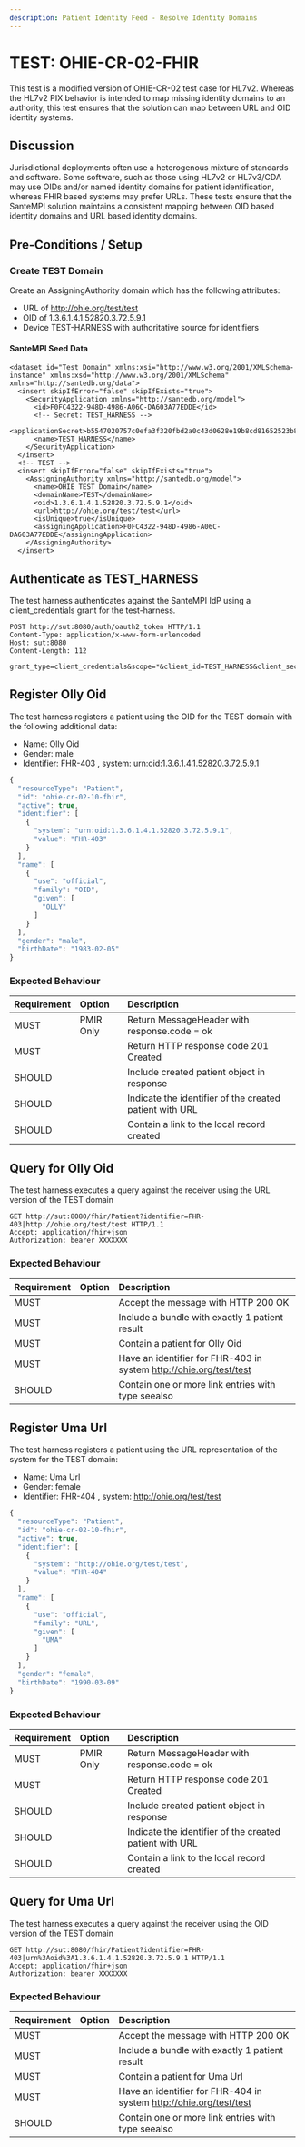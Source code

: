 ```yaml
---
description: Patient Identity Feed - Resolve Identity Domains
---
```


# TEST: OHIE-CR-02-FHIR

This test is a modified version of OHIE-CR-02 test case for HL7v2. Whereas the HL7v2 PIX behavior is intended to map missing identity domains to an authority, this test ensures that the solution can map between URL and OID identity systems.

## Discussion

Jurisdictional deployments often use a heterogenous mixture of standards and software. Some software, such as those using HL7v2 or HL7v3/CDA may use OIDs and/or named identity domains for patient identification, whereas FHIR based systems may prefer URLs. These tests ensure that the SanteMPI solution maintains a consistent mapping between OID based identity domains and URL based identity domains.

## Pre-Conditions / Setup

### Create TEST Domain

Create an AssigningAuthority domain which has the following attributes:

* URL of http://ohie.org/test/test
* OID of 1.3.6.1.4.1.52820.3.72.5.9.1
* Device TEST-HARNESS with authoritative source for identifiers

#### SanteMPI Seed Data

```markup
<dataset id="Test Domain" xmlns:xsi="http://www.w3.org/2001/XMLSchema-instance" xmlns:xsd="http://www.w3.org/2001/XMLSchema" xmlns="http://santedb.org/data">
  <insert skipIfError="false" skipIfExists="true">
    <SecurityApplication xmlns="http://santedb.org/model">
      <id>F0FC4322-948D-4986-A06C-DA603A77EDDE</id>
      <!-- Secret: TEST_HARNESS -->
      <applicationSecret>b5547020757c0efa3f320fbd2a0c43d0628e19b8cd81652523b87d31fc54f5ec</applicationSecret>
      <name>TEST_HARNESS</name>
    </SecurityApplication>
  </insert>
  <!-- TEST -->
  <insert skipIfError="false" skipIfExists="true">
    <AssigningAuthority xmlns="http://santedb.org/model">
      <name>OHIE TEST Domain</name>
      <domainName>TEST</domainName>
      <oid>1.3.6.1.4.1.52820.3.72.5.9.1</oid>
      <url>http://ohie.org/test/test</url>
      <isUnique>true</isUnique>
      <assigningApplication>F0FC4322-948D-4986-A06C-DA603A77EDDE</assigningApplication>
    </AssigningAuthority>
  </insert>
```

## Authenticate as TEST\_HARNESS

The test harness authenticates against the SanteMPI IdP using a client\_credentials grant for the test-harness.

```http
POST http://sut:8080/auth/oauth2_token HTTP/1.1
Content-Type: application/x-www-form-urlencoded
Host: sut:8080
Content-Length: 112

grant_type=client_credentials&scope=*&client_id=TEST_HARNESS&client_secret=TEST_HARNESS
```

## Register Olly Oid

The test harness registers a patient using the OID for the TEST domain with the following additional data:

* Name: Olly Oid
* Gender: male
* Identifier: FHR-403 , system: urn:oid:1.3.6.1.4.1.52820.3.72.5.9.1

```javascript
{
  "resourceType": "Patient",
  "id": "ohie-cr-02-10-fhir",
  "active": true,
  "identifier": [
    {
      "system": "urn:oid:1.3.6.1.4.1.52820.3.72.5.9.1",
      "value": "FHR-403"
    }
  ],
  "name": [
    {
      "use": "official",
      "family": "OID",
      "given": [
        "OLLY"
      ]
    }
  ],
  "gender": "male",
  "birthDate": "1983-02-05"
}
```

### Expected Behaviour

| Requirement | Option | Description |
| :--- | :--- | :--- |
| MUST | PMIR Only | Return MessageHeader with response.code = ok |
| MUST |  | Return HTTP response code 201 Created |
| SHOULD |  | Include created patient object in response |
| SHOULD |  | Indicate the identifier of the created patient with URL |
| SHOULD |  | Contain a link to the local record created |

## Query for Olly Oid

The test harness executes a query against the receiver using the URL version of the TEST domain

```http
GET http://sut:8080/fhir/Patient?identifier=FHR-403|http://ohie.org/test/test HTTP/1.1
Accept: application/fhir+json
Authorization: bearer XXXXXXX
```

### Expected Behaviour

| Requirement | Option | Description |
| :--- | :--- | :--- |
| MUST |  | Accept the message with HTTP 200 OK |
| MUST |  | Include a bundle with exactly 1 patient result |
| MUST |  | Contain a patient for Olly Oid |
| MUST |  | Have an identifier for FHR-403 in system http://ohie.org/test/test |
| SHOULD |  | Contain one or more link entries with type seealso |

## Register Uma Url

The test harness registers a patient using the URL representation of the system for the TEST domain:

* Name: Uma Url
* Gender: female
* Identifier: FHR-404 , system: http://ohie.org/test/test

```javascript
{
  "resourceType": "Patient",
  "id": "ohie-cr-02-10-fhir",
  "active": true,
  "identifier": [
    {
      "system": "http://ohie.org/test/test",
      "value": "FHR-404"
    }
  ],
  "name": [
    {
      "use": "official",
      "family": "URL",
      "given": [
        "UMA"
      ]
    }
  ],
  "gender": "female",
  "birthDate": "1990-03-09"
}
```

### Expected Behaviour

| Requirement | Option | Description |
| :--- | :--- | :--- |
| MUST | PMIR Only | Return MessageHeader with response.code = ok |
| MUST |  | Return HTTP response code 201 Created |
| SHOULD |  | Include created patient object in response |
| SHOULD |  | Indicate the identifier of the created patient with URL |
| SHOULD |  | Contain a link to the local record created |

## Query for Uma Url

The test harness executes a query against the receiver using the OID version of the TEST domain

```http
GET http://sut:8080/fhir/Patient?identifier=FHR-403|urn%3Aoid%3A1.3.6.1.4.1.52820.3.72.5.9.1 HTTP/1.1
Accept: application/fhir+json
Authorization: bearer XXXXXXX
```

### Expected Behaviour

| Requirement | Option | Description |
| :--- | :--- | :--- |
| MUST |  | Accept the message with HTTP 200 OK |
| MUST |  | Include a bundle with exactly 1 patient result |
| MUST |  | Contain a patient for Uma Url |
| MUST |  | Have an identifier for FHR-404 in system http://ohie.org/test/test |
| SHOULD |  | Contain one or more link entries with type seealso |

